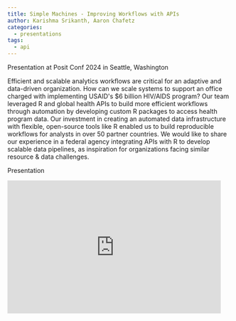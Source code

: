 ```yaml
---
title: Simple Machines - Improving Workflows with APIs
author: Karishma Srikanth, Aaron Chafetz
categories: 
  - presentations
tags: 
  - api
---
```


Presentation at Posit Conf 2024 in Seattle, Washington

Efficient and scalable analytics workflows are critical for an adaptive and data-driven organization. How can we scale systems to support an office charged with implementing USAID's $6 billion HIV/AIDS program? Our team leveraged R and global health APIs to build more efficient workflows through automation by developing custom R packages to access health program data. Our investment in creating an automated data infrastructure with flexible, open-source tools like R enabled us to build reproducible workflows for analysts in over 50 partner countries. We would like to share our experience in a federal agency integrating APIs with R to develop scalable data pipelines, as inspiration for organizations facing similar resource & data challenges.


Presentation

<iframe src="https://docs.google.com/presentation/d/1Al_vwqFaik86bDI9L1gpN2Q5yo6uJ6yMyuKUkd0jO4Y/embed?start=false&loop=false&delayms=3000&slide=id.g2f1160efeaf_0_208" frameborder="0" width="480" height="299" allowfullscreen="true" mozallowfullscreen="true" webkitallowfullscreen="true"></iframe>